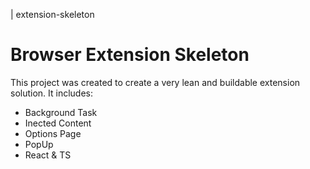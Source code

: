 | extension-skeleton
# Browser Extension Skeleton

This project was created to create a very lean and buildable extension solution. 
It includes:

* Background Task
* Inected Content
* Options Page
* PopUp
* React & TS
